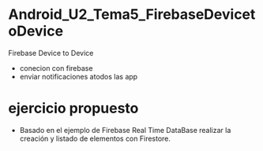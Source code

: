 # Android_U2_Tema5_FirebaseDevicetoDevice
Firebase Device to Device
- conecion con firebase
- enviar notificaciones atodos las app

# ejercicio propuesto

- Basado en el ejemplo de Firebase Real Time DataBase
realizar la creación y listado de elementos con Firestore.
